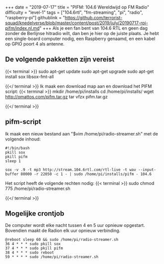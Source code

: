 +++
date = "2019-07-17"
title = "PIFM: 104.6 Wereldwijd op FM Radio"
difficulty = "level-1"
tags = ["104.6rtl", "fm-streaming", "pi", "radio", "raspberry-pi"]
githublink = "https://github.com/terrorist-squad/knedelverse/blob/master/content/post/2019/july/20190717-rpi-pifm/index.nl.md"
+++
Als je een fan bent van 104.6 RTL en geen dag zonder de Berlijnse hitradio wilt, dan ben je hier op de juiste plaats. Je hebt een single-board computer nodig, een Raspberry genaamd, en een kabel op GPIO poort 4 als antenne.
## De volgende pakketten zijn vereist

{{< terminal >}}
sudo apt-get update
sudo apt-get upgrade
sudo apt-get install sox libsox-fmt-all

{{</ terminal >}}
Ik maak een download map aan en download het PIFM script:
{{< terminal >}}
mkdir /home/pi/installs
cd /home/pi/installs/
wget http://omattos.com/pifm.tar.gz
tar vfzx pifm.tar.gz

{{</ terminal >}}

## pifm-script
Ik maak een nieuw bestand aan "$vim /home/pi/radio-streamer.sh" met de volgende inhoud:
```
#!/bin/bash 
pkill sox 
pkill pifm 
sleep 1 

sox -v .9 -t mp3 http://stream.104.6rtl.com/rtl-live -t wav --input-buffer 80000 -r 22050 -c 1 - | sudo /home/pi/installs/pifm - 104.6

```
Het script heeft de volgende rechten nodig:
{{< terminal >}}
sudo chmod 775 /home/pi/radio-streamer.sh

{{</ terminal >}}

## Mogelijke crontjob
De computer wordt elke nacht tussen 4 en 5 uur opnieuw opgestart. Bovendien maakt de Radion elk uur opnieuw verbinding.
```
@reboot sleep 60 && sudo /home/pi/radio-streamer.sh 
36 4 * * * sudo pkill sox 
37 4 * * * sudo pkill pifm 
38 4 * * * sudo reboot 
59 * * * * sudo /home/pi/radio-streamer.sh

```